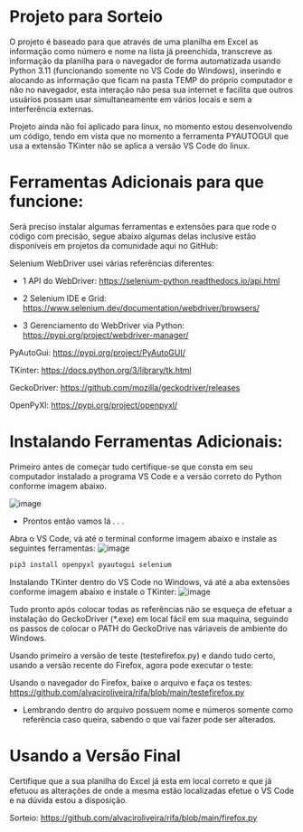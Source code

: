 # Projeto para Sorteio

O projeto é baseado para que através de uma planilha em Excel as informação como número e nome na lista já preenchida, transcreve as informação da planilha para o navegador de forma automatizada usando Python 3.11 (funcionando somente no VS Code do Windows), inserindo e alocando as informação que ficam na pasta TEMP do próprio computador e não no navegador, esta interação não pesa sua internet e facilita que outros usuários possam usar simultaneamente em vários locais e sem a interferência externas.

Projeto ainda não foi aplicado para linux, no momento estou desenvolvendo um código, tendo em vista que no momento a ferramenta PYAUTOGUI que usa a extensão TKinter não se aplica a versão VS Code do linux.

# Ferramentas Adicionais para que funcione:

Será preciso instalar algumas ferramentas e extensões para que rode o código com precisão, segue abaixo algumas delas inclusive estão disponíveis em projetos da comunidade aqui no GitHub:

Selenium WebDriver usei várias referências diferentes:

- 1 API do WebDriver: https://selenium-python.readthedocs.io/api.html

- 2 Selenium IDE e Grid: https://www.selenium.dev/documentation/webdriver/browsers/

- 3 Gerenciamento do WebDriver via Python: https://pypi.org/project/webdriver-manager/

PyAutoGui: https://pypi.org/project/PyAutoGUI/

TKinter: https://docs.python.org/3/library/tk.html

GeckoDriver: https://github.com/mozilla/geckodriver/releases

OpenPyXl: https://pypi.org/project/openpyxl/

# Instalando Ferramentas Adicionais:

Primeiro antes de começar tudo certifique-se que consta em seu computador instalado a programa VS Code e a versão correto do Python conforme imagem abaixo.

![image](https://github.com/alvaciroliveira/rifa/assets/129803614/5b45b320-445e-4afd-baae-d2326a558c1c)

 - Prontos então vamos lá . . .

Abra o VS Code, vá até o terminal conforme imagem abaixo e instale as seguintes ferramentas:
![image](https://github.com/alvaciroliveira/rifa/assets/129803614/f79803a7-3b57-4157-b4ab-c2566a689513)

```bash
pip3 install openpyxl pyautogui selenium
```

Instalando TKinter dentro do VS Code no Windows, vá até a aba extensões conforme imagem abaixo e instale o TKinter:
![image](https://github.com/alvaciroliveira/rifa/assets/129803614/28222746-8933-46ec-95df-2dcbcb6acdc5)

Tudo pronto após colocar todas as referências não se esqueça de efetuar a instalação do GeckoDriver (*.exe) em local fácil em sua maquina, seguindo os passos de colocar o PATH do GeckoDrive nas váriaveis de ambiente do Windows.

Usando primeiro a versão de teste (testefirefox.py) e dando tudo certo, usando a versão recente do Firefox, agora pode executar o teste:

Usando o navegador do Firefox, baixe o arquivo e faça os testes: https://github.com/alvaciroliveira/rifa/blob/main/testefirefox.py

 - Lembrando dentro do arquivo possuem nome e números somente como referência caso queira, sabendo o que vai fazer pode ser alterados.

# Usando a Versão Final

Certifique que a sua planilha do Excel já esta em local correto e que já efetuou as alterações de onde a mesma estão localizadas efetue o VS Code e na dúvida estou a disposição.

Sorteio: https://github.com/alvaciroliveira/rifa/blob/main/firefox.py

